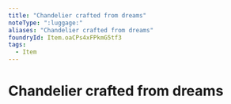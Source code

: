 ```yaml
---
title: "Chandelier crafted from dreams"
noteType: ":luggage:"
aliases: "Chandelier crafted from dreams"
foundryId: Item.oaCPs4xFPkmG5tf3
tags:
  - Item
---
```


# Chandelier crafted from dreams
